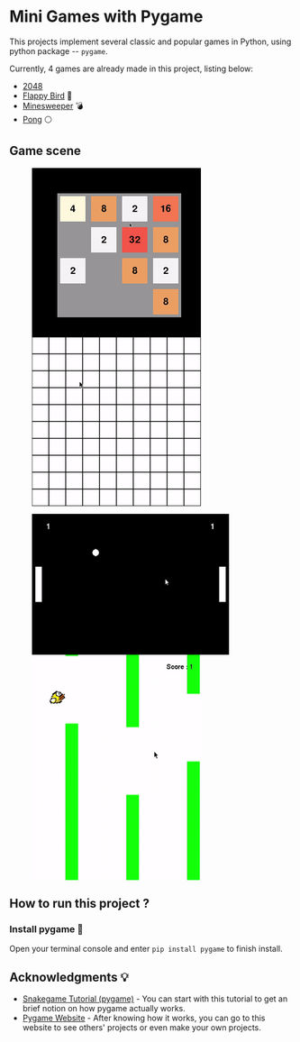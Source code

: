 # Mini Games with Pygame

This projects implement several classic and popular games in Python, using python package -- `pygame`.

Currently, 4 games are already made in this project, listing below:

* [2048](https://github.com/MaxHsu88/Mini-Games-with-Pygame/tree/master/2048)
* [Flappy Bird](https://github.com/MaxHsu88/Mini-Games-with-Pygame/tree/master/FlappyBird) :baby_chick:
* [Minesweeper](https://github.com/MaxHsu88/Mini-Games-with-Pygame/tree/master/Minesweeper) :bomb:
* [Pong](https://github.com/MaxHsu88/Mini-Games-with-Pygame/tree/master/Pong) :white_circle:

## Game scene 

<figure class="half">
    <a href="source/2048.png"><img src="source/2048.gif" width = "300" height = "300" align=center /></a>
    <a href="source/minesweeper.png"><img src="source/minesweeper.gif" width = "300" height = "300" align=center /></a>
</figure>

<figure class="half">
    <a href="source/pong.png"><img src="source/pong.gif" width = "350" height = "250" align=center /></a>
    <a href="source/flappybird.png"><img src="source/flappybird.gif" width = "300" height = "400" align=center /></a>
</figure>

## How to run this project ?

### Install pygame :snake:

Open your terminal console and enter `pip install pygame` to finish install.

## Acknowledgments :bulb:

* [Snakegame Tutorial (pygame)](https://www.youtube.com/watch?v=V_f07t570pA) - You can start with this tutorial to get
an brief notion on how pygame actually works.
* [Pygame Website](https://www.pygame.org/tags/all) - After knowing how it works, you can go to this website to see others' projects
or even make your own projects.
